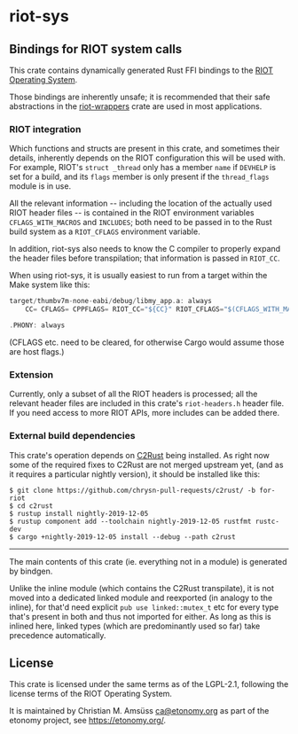 <!-- WARNING: README.md is auto-generated using `cargo readme`, don't modify that file -->

# riot-sys

## Bindings for RIOT system calls

This crate contains dynamically generated Rust FFI bindings to the [RIOT
Operating System](https://riot-os.org/).

Those bindings are inherently unsafe; it is recommended that their safe
abstractions in the [riot-wrappers] crate are used in most applications.

[riot-wrappers]: https://crates.io/crates/riot-wrappers

### RIOT integration

Which functions and structs are present in this crate, and sometimes their
details, inherently depends on the RIOT configuration this will be used with.
For example, RIOT's `struct _thread` only has a member `name` if `DEVHELP` is
set for a build, and its `flags` member is only present if the `thread_flags`
module is in use.

All the relevant information -- including the location of the actually used
RIOT header files -- is contained in the RIOT environment variables
`CFLAGS_WITH_MACROS` and `INCLUDES`; both need to be passed in to the Rust
build system as a `RIOT_CFLAGS` environment variable.

In addition, riot-sys also needs to know the C compiler to properly expand the
header files before transpilation; that information is passed in `RIOT_CC`.

When using riot-sys, it is usually easiest to run from a target within the Make
system like this:

~~~~rust
target/thumbv7m-none-eabi/debug/libmy_app.a: always
	CC= CFLAGS= CPPFLAGS= RIOT_CC="${CC}" RIOT_CFLAGS="$(CFLAGS_WITH_MACROS) $(INCLUDES)" cargo build --target thumbv7m-none-eabi

.PHONY: always
~~~~

(CFLAGS etc. need to be cleared, for otherwise Cargo would assume those are
host flags.)

### Extension

Currently, only a subset of all the RIOT headers is processed; all the relevant
header files are included in this crate's `riot-headers.h` header file. If you
need access to more RIOT APIs, more includes can be added there.

### External build dependencies

This crate's operation depends on [C2Rust] being installed.
As right now some of the required fixes to C2Rust are not merged upstream yet,
(and as it requires a particular nightly version),
it should be installed like this:

    $ git clone https://github.com/chrysn-pull-requests/c2rust/ -b for-riot
    $ cd c2rust
    $ rustup install nightly-2019-12-05
    $ rustup component add --toolchain nightly-2019-12-05 rustfmt rustc-dev
    $ cargo +nightly-2019-12-05 install --debug --path c2rust

[C2Rust]: https://c2rust.com/

---

The main contents of this crate (ie. everything not in a module) is generated by bindgen.

Unlike the inline module (which contains the C2Rust transpilate), it is not moved into a
dedicated linked module and reexported (in analogy to the inline), for that'd need explicit
`pub use linked::mutex_t` etc for every type that's present in both and thus not imported for
either. As long as this is inlined here, linked types (which are predominantly used so far)
take precedence automatically.

License
-------

This crate is licensed under the same terms as of the LGPL-2.1, following the
license terms of the RIOT Operating System.

It is maintained by Christian M. Amsüss <ca@etonomy.org> as part of the etonomy
project, see <https://etonomy.org/>.
